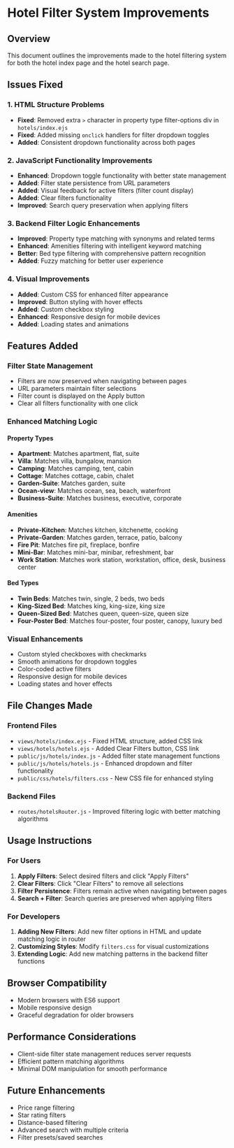 # Hotel Filter System Improvements

## Overview
This document outlines the improvements made to the hotel filtering system for both the hotel index page and the hotel search page.

## Issues Fixed

### 1. HTML Structure Problems
- **Fixed**: Removed extra `>` character in property type filter-options div in `hotels/index.ejs`
- **Fixed**: Added missing `onclick` handlers for filter dropdown toggles
- **Added**: Consistent dropdown functionality across both pages

### 2. JavaScript Functionality Improvements
- **Enhanced**: Dropdown toggle functionality with better state management
- **Added**: Filter state persistence from URL parameters
- **Added**: Visual feedback for active filters (filter count display)
- **Added**: Clear filters functionality
- **Improved**: Search query preservation when applying filters

### 3. Backend Filter Logic Enhancements
- **Improved**: Property type matching with synonyms and related terms
- **Enhanced**: Amenities filtering with intelligent keyword matching
- **Better**: Bed type filtering with comprehensive pattern recognition
- **Added**: Fuzzy matching for better user experience

### 4. Visual Improvements
- **Added**: Custom CSS for enhanced filter appearance
- **Improved**: Button styling with hover effects
- **Added**: Custom checkbox styling
- **Enhanced**: Responsive design for mobile devices
- **Added**: Loading states and animations

## Features Added

### Filter State Management
- Filters are now preserved when navigating between pages
- URL parameters maintain filter selections
- Filter count is displayed on the Apply button
- Clear all filters functionality with one click

### Enhanced Matching Logic

#### Property Types
- **Apartment**: Matches apartment, flat, suite
- **Villa**: Matches villa, bungalow, mansion
- **Camping**: Matches camping, tent, cabin
- **Cottage**: Matches cottage, cabin, chalet
- **Garden-Suite**: Matches garden, suite
- **Ocean-view**: Matches ocean, sea, beach, waterfront
- **Business-Suite**: Matches business, executive, corporate

#### Amenities
- **Private-Kitchen**: Matches kitchen, kitchenette, cooking
- **Private-Garden**: Matches garden, terrace, patio, balcony
- **Fire Pit**: Matches fire pit, fireplace, bonfire
- **Mini-Bar**: Matches mini-bar, minibar, refreshment, bar
- **Work Station**: Matches work station, workstation, office, desk, business center

#### Bed Types
- **Twin Beds**: Matches twin, single, 2 beds, two beds
- **King-Sized Bed**: Matches king, king-size, king size
- **Queen-Sized Bed**: Matches queen, queen-size, queen size
- **Four-Poster Bed**: Matches four-poster, four poster, canopy, luxury bed

### Visual Enhancements
- Custom styled checkboxes with checkmarks
- Smooth animations for dropdown toggles
- Color-coded active filters
- Responsive design for mobile devices
- Loading states and hover effects

## File Changes Made

### Frontend Files
- `views/hotels/index.ejs` - Fixed HTML structure, added CSS link
- `views/hotels/hotels.ejs` - Added Clear Filters button, CSS link
- `public/js/hotels/index.js` - Added filter state management functions
- `public/js/hotels/hotels.js` - Enhanced dropdown and filter functionality
- `public/css/hotels/filters.css` - New CSS file for enhanced styling

### Backend Files
- `routes/hotelsRouter.js` - Improved filtering logic with better matching algorithms

## Usage Instructions

### For Users
1. **Apply Filters**: Select desired filters and click "Apply Filters"
2. **Clear Filters**: Click "Clear Filters" to remove all selections
3. **Filter Persistence**: Filters remain active when navigating between pages
4. **Search + Filter**: Search queries are preserved when applying filters

### For Developers
1. **Adding New Filters**: Add new filter options in HTML and update matching logic in router
2. **Customizing Styles**: Modify `filters.css` for visual customizations
3. **Extending Logic**: Add new matching patterns in the backend filter functions

## Browser Compatibility
- Modern browsers with ES6 support
- Mobile responsive design
- Graceful degradation for older browsers

## Performance Considerations
- Client-side filter state management reduces server requests
- Efficient pattern matching algorithms
- Minimal DOM manipulation for smooth performance

## Future Enhancements
- Price range filtering
- Star rating filters
- Distance-based filtering
- Advanced search with multiple criteria
- Filter presets/saved searches
